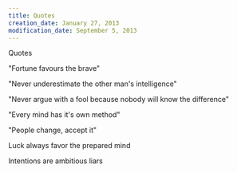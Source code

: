 ```yaml
---
title: Quotes
creation_date: January 27, 2013
modification_date: September 5, 2013
---
```



Quotes

"Fortune favours the brave"

"Never underestimate the other man's intelligence"

"Never argue with a fool because nobody will know the difference"

"Every mind has it's own method"

"People change, accept it"

Luck always favor the prepared mind

Intentions are ambitious liars
